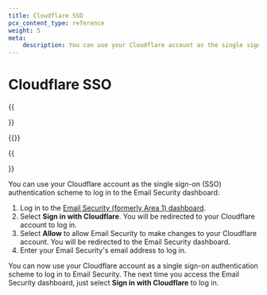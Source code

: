```yaml
---
title: Cloudflare SSO
pcx_content_type: reference
weight: 5
meta:
    description: You can use your Cloudflare account as the single sign-on (SSO) authentication scheme to log in to the Email Security dashboard.
---
```


# Cloudflare SSO

{{<Aside type="warning" header="Area 1 has been renamed">}}

{{<render file="rename-area1-to-ces.md">}}

{{</Aside>}}

You can use your Cloudflare account as the single sign-on (SSO) authentication scheme to log in to the Email Security dashboard:

1. Log in to the [Email Security (formerly Area 1) dashboard](https://horizon.area1security.com/).
2. Select **Sign in with Cloudflare**. You will be redirected to your Cloudflare account to log in.
3. Select **Allow** to allow Email Security to make changes to your Cloudflare account. You will be redirected to the Email Security dashboard.
4. Enter your Email Security's email address to log in.

You can now use your Cloudflare account as a single sign-on authentication scheme to log in to Email Security. The next time you access the Email Security dashboard, just select **Sign in with Cloudflare** to log in.